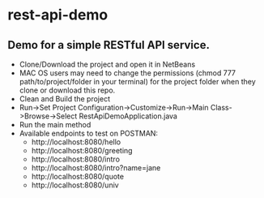 # rest-api-demo

## Demo for a simple RESTful API service.
- Clone/Download the project and open it in NetBeans
- MAC OS users may need to change the permissions (chmod 777 path/to/project/folder in your terminal) for the project folder when they clone or download this repo.
- Clean and Build the project
- Run->Set Project Configuration->Customize->Run->Main Class->Browse->Select RestApiDemoApplication.java
- Run the main method
- Available endpoints to test on POSTMAN:
  * http://localhost:8080/hello
  * http://localhost:8080/greeting
  * http://localhost:8080/intro
  * http://localhost:8080/intro?name=jane
  * http://localhost:8080/quote
  * http://localhost:8080/univ
